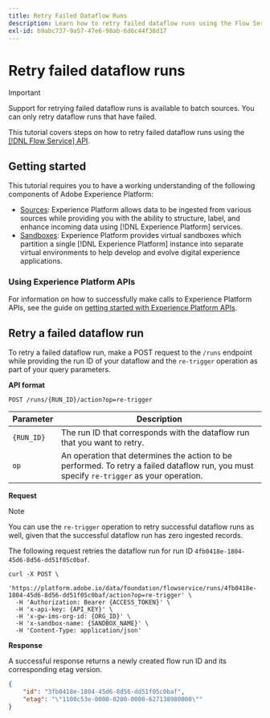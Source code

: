 ```yaml
---
title: Retry Failed Dataflow Runs
description: Learn how to retry failed dataflow runs using the Flow Service API.
exl-id: b9abc737-9a57-47e6-98ab-6d6c44f38d17
---
```

# Retry failed dataflow runs

>[!IMPORTANT]
>
>Support for retrying failed dataflow runs is available to batch sources. You can only retry dataflow runs that have failed.

This tutorial covers steps on how to retry failed dataflow runs using the [[!DNL Flow Service] API](https://www.adobe.io/experience-platform-apis/references/flow-service/).

## Getting started

This tutorial requires you to have a working understanding of the following components of Adobe Experience Platform:

* [Sources](../../home.md): Experience Platform allows data to be ingested from various sources while providing you with the ability to structure, label, and enhance incoming data using [!DNL Experience Platform] services.
* [Sandboxes](../../../sandboxes/home.md): Experience Platform provides virtual sandboxes which partition a single [!DNL Experience Platform] instance into separate virtual environments to help develop and evolve digital experience applications.

### Using Experience Platform APIs

For information on how to successfully make calls to Experience Platform APIs, see the guide on [getting started with Experience Platform APIs](../../../landing/api-guide.md).

## Retry a failed dataflow run

To retry a failed dataflow run, make a POST request to the `/runs` endpoint while providing the run ID of your dataflow and the `re-trigger` operation as part of your query parameters.

**API format**

```http
POST /runs/{RUN_ID}/action?op=re-trigger
```

| Parameter | Description |
| --- | --- |
| `{RUN_ID}` | The run ID that corresponds with the dataflow run that you want to retry. |
| `op` | An operation that determines the action to be performed. To retry a failed dataflow run, you must specify `re-trigger` as your operation. |

**Request**

>[!NOTE]
>
>You can use the `re-trigger` operation to retry successful dataflow runs as well, given that the successful dataflow run has zero ingested records.

The following request retries the dataflow run for run ID `4fb0418e-1804-45d6-8d56-dd51f05c0baf`.

```shell
curl -X POST \
  'https://platform.adobe.io/data/foundation/flowservice/runs/4fb0418e-1804-45d6-8d56-dd51f05c0baf/action?op=re-trigger' \
  -H 'Authorization: Bearer {ACCESS_TOKEN}' \
  -H 'x-api-key: {API_KEY}' \
  -H 'x-gw-ims-org-id: {ORG_ID}' \
  -H 'x-sandbox-name: {SANDBOX_NAME}' \
  -H 'Content-Type: application/json'
```

**Response**

A successful response returns a newly created flow run ID and its corresponding etag version.

```json
{
    "id": "3fb0418e-1804-45d6-8d56-dd51f05c0baf",
    "etag": "\"1100c53e-0000-0200-0000-627138980000\""
}
```
